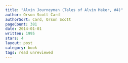 ```yaml
---
title: "Alvin Journeyman (Tales of Alvin Maker, #4)"
author: Orson Scott Card
authorSort: Card, Orson Scott
pageCount: 381
date: 2014-01-01
written: 1995
stars: 4
layout: post
category: book
tags: read unreviewed
---
```

